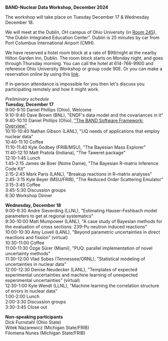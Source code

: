 **BAND-Nuclear Data Workshop, December 2024**

The workshop will take place on Tuesday December 17 & Wednesday December 18. 

We will meet at the Dublin, OH campus of Ohio University (in <a href="https://www.ohio.edu/chsp/dublin-center/fewer-30-people">Room 245</a>), "the Dublin Integrated Education Center". 
Dublin is 25 minutes by car from Port Columbus International Airport (CMH). 

We have reserved a hotel room block at a rate of $99/night at the nearby Hilton Garden Inn, Dublin. The room block starts on Monday night, and goes through Thursday morning. You can call the hotel at 614-766-9900 and reference Ohio University Workshop or group code 90E. Or you can make a reservation online by using this <a href="https://www.hilton.com/en/book/reservation/deeplink/?ctyhocn=CMHDHGI&groupCode=90E&arrivaldate=2024-12-16&departuredate=2024-12-19&cid=OM,WW,HILTONLINK,EN,DirectLink&fromId=HILTONLINKDIRECT">link</a>.

If in-person attendance is impossible for you then let's discuss you participating remotely and how it might work. 

*Preliminary schedule*<br>
**Tuesday, December 17**<br>
9:00-9:10 Daniel Phillips (Ohio), Welcome<br>
9:10-9:40 Dave Brown (BNL), "ENDF's data model and the covariances in it"<br>
9:40-10:10 Daniel Phillips (Ohio), <a href="Dataworkshoptalks/Phillips.pdf">"The BAND Software Framework: Overview"</a><br>
10:10-10:40 Nathan Gibson (LANL), "UQ needs of applications that employ nuclear data"<br>
10:40-11:10 Coffee<br>
11:10-11:40 Kyle Godbey (FRIB/MSU), "The Bayesian Mass Explorer"<br>
11:40-12:10 Matt Pratola (Indiana), "The Taweret package"<br>
12:10-1:45 Lunch<br>
1:45-2:15 James de Boer (Notre Dame), "The Bayesian R-matrix Inference Code Kit"<br>
2:15-2:45 Mark Paris (LANL), "Breakup reactions in R-matrix analyses"<br>
2:45-3:15 Kyle Beyer (MSU/FRIB), "The Reduced Order Scattering Emulator"<br>
3:15-3:45 Coffee<br>
3:45-5:30 Discussion groups<br>
6:30 Workshop Dinner

**Wednesday, December 18**<br>
9:00-9:30 Andre Sieverding (LLNL), "Estimating Hauser-Feshbach model parameters to get at regional systematics"<br>
9:30-10:00 Matt Mumpower (LANL), "A case study of Bayesian methods for the evaluation of cross sections: 239-Pu neutron induced reactions"<br>
10:00-10:30 Amy Lovell (LANL), "Beyond parametric uncertainties in direct reactions and fission" (virtual)<br>
10:30-11:00 Coffee<br>
11:00-11:30 Özge Sürer (Miami), "PUQ: parallel implementation of novel uncertainty methods"<br>
11:30-12:00 Vlad Sobes (Tennessee/ORNL), "Statistical modeling of uncertainties in nuclear data"<br>
12:00-12:30 Denise Neudecker (LANL), "Templates of expected experimental uncertainties and machine learning of unexpected experimental uncertainties" (virtual)<br>
12:30-1:00 Kyle Wendt (LLNL), "Machine learning the correlation structure of errors in nuclear data"<br>
1:00-2:00 Lunch<br>
2:00-3:30 Discussion groups<br>
3:30-3:45 Close out

**Non-speaking participants**<br>
Dick Furnstahl (Ohio State)<br>
Witek Nazarewicz (Michigan State/FRIB)<br>
Filomena Nunes (Michigan State/FRIB)


